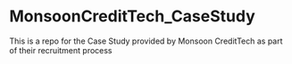 # MonsoonCreditTech_CaseStudy
This is a repo for the Case Study provided by Monsoon CreditTech as part of their recruitment process
